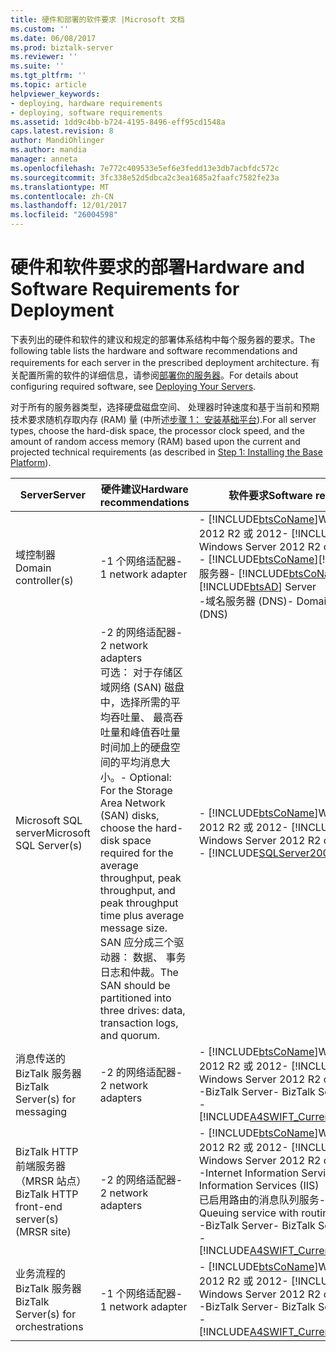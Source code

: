```yaml
---
title: 硬件和部署的软件要求 |Microsoft 文档
ms.custom: ''
ms.date: 06/08/2017
ms.prod: biztalk-server
ms.reviewer: ''
ms.suite: ''
ms.tgt_pltfrm: ''
ms.topic: article
helpviewer_keywords:
- deploying, hardware requirements
- deploying, software requirements
ms.assetid: 1dd9c4bb-b724-4195-8496-eff95cd1548a
caps.latest.revision: 8
author: MandiOhlinger
ms.author: mandia
manager: anneta
ms.openlocfilehash: 7e772c409533e5ef6e3fedd13e3db7acbfdc572c
ms.sourcegitcommit: 3fc338e52d5dbca2c3ea1685a2faafc7582fe23a
ms.translationtype: MT
ms.contentlocale: zh-CN
ms.lasthandoff: 12/01/2017
ms.locfileid: "26004598"
---
```

# <a name="hardware-and-software-requirements-for-deployment"></a><span data-ttu-id="dea6d-102">硬件和软件要求的部署</span><span class="sxs-lookup"><span data-stu-id="dea6d-102">Hardware and Software Requirements for Deployment</span></span>
<span data-ttu-id="dea6d-103">下表列出的硬件和软件的建议和规定的部署体系结构中每个服务器的要求。</span><span class="sxs-lookup"><span data-stu-id="dea6d-103">The following table lists the hardware and software recommendations and requirements for each server in the prescribed deployment architecture.</span></span> <span data-ttu-id="dea6d-104">有关配置所需的软件的详细信息，请参阅[部署你的服务器](../../adapters-and-accelerators/accelerator-swift/deploying-your-servers.md)。</span><span class="sxs-lookup"><span data-stu-id="dea6d-104">For details about configuring required software, see [Deploying Your Servers](../../adapters-and-accelerators/accelerator-swift/deploying-your-servers.md).</span></span>  
  
 <span data-ttu-id="dea6d-105">对于所有的服务器类型，选择硬盘磁盘空间、 处理器时钟速度和基于当前和预期技术要求随机存取内存 (RAM) 量 (中所述[步骤 1： 安装基础平台](../../adapters-and-accelerators/accelerator-swift/step-1-installing-the-base-platform.md)).</span><span class="sxs-lookup"><span data-stu-id="dea6d-105">For all server types, choose the hard-disk space, the processor clock speed, and the amount of random access memory (RAM) based upon the current and projected technical requirements (as described in [Step 1: Installing the Base Platform](../../adapters-and-accelerators/accelerator-swift/step-1-installing-the-base-platform.md)).</span></span>  
  
|<span data-ttu-id="dea6d-106">Server</span><span class="sxs-lookup"><span data-stu-id="dea6d-106">Server</span></span>|<span data-ttu-id="dea6d-107">硬件建议</span><span class="sxs-lookup"><span data-stu-id="dea6d-107">Hardware recommendations</span></span>|<span data-ttu-id="dea6d-108">软件要求</span><span class="sxs-lookup"><span data-stu-id="dea6d-108">Software requirements</span></span>|  
|------------|------------------------------|---------------------------|  
|<span data-ttu-id="dea6d-109">域控制器</span><span class="sxs-lookup"><span data-stu-id="dea6d-109">Domain controller(s)</span></span>|<span data-ttu-id="dea6d-110">-1 个网络适配器</span><span class="sxs-lookup"><span data-stu-id="dea6d-110">-   1 network adapter</span></span>|<span data-ttu-id="dea6d-111">-   [!INCLUDE[btsCoName](../../includes/btsconame-md.md)]Windows Server 2012 R2 或 2012</span><span class="sxs-lookup"><span data-stu-id="dea6d-111">-   [!INCLUDE[btsCoName](../../includes/btsconame-md.md)] Windows Server 2012 R2 or 2012</span></span><br /><span data-ttu-id="dea6d-112">-   [!INCLUDE[btsCoName](../../includes/btsconame-md.md)][!INCLUDE[btsAD](../../includes/btsad-md.md)]服务器</span><span class="sxs-lookup"><span data-stu-id="dea6d-112">-   [!INCLUDE[btsCoName](../../includes/btsconame-md.md)] [!INCLUDE[btsAD](../../includes/btsad-md.md)] Server</span></span><br /><span data-ttu-id="dea6d-113">-域名服务器 (DNS)</span><span class="sxs-lookup"><span data-stu-id="dea6d-113">-   Domain Name Server (DNS)</span></span>|  
|<span data-ttu-id="dea6d-114">Microsoft SQL server</span><span class="sxs-lookup"><span data-stu-id="dea6d-114">Microsoft SQL Server(s)</span></span>|<span data-ttu-id="dea6d-115">-2 的网络适配器</span><span class="sxs-lookup"><span data-stu-id="dea6d-115">-   2 network adapters</span></span><br /><span data-ttu-id="dea6d-116">可选： 对于存储区域网络 (SAN) 磁盘中，选择所需的平均吞吐量、 最高吞吐量和峰值吞吐量时间加上的硬盘空间的平均消息大小。</span><span class="sxs-lookup"><span data-stu-id="dea6d-116">-   Optional: For the Storage Area Network (SAN) disks, choose the hard-disk space required for the average throughput, peak throughput, and peak throughput time plus average message size.</span></span> <span data-ttu-id="dea6d-117">SAN 应分成三个驱动器： 数据、 事务日志和仲裁。</span><span class="sxs-lookup"><span data-stu-id="dea6d-117">The SAN should be partitioned into three drives: data, transaction logs, and quorum.</span></span>|<span data-ttu-id="dea6d-118">-   [!INCLUDE[btsCoName](../../includes/btsconame-md.md)]Windows Server 2012 R2 或 2012</span><span class="sxs-lookup"><span data-stu-id="dea6d-118">-   [!INCLUDE[btsCoName](../../includes/btsconame-md.md)] Windows Server 2012 R2 or 2012</span></span><br />-   [!INCLUDE[SQLServer2008or2005](../../includes/sqlserver2008or2005-md.md)]|  
|<span data-ttu-id="dea6d-119">消息传送的 BizTalk 服务器</span><span class="sxs-lookup"><span data-stu-id="dea6d-119">BizTalk Server(s) for messaging</span></span>|<span data-ttu-id="dea6d-120">-2 的网络适配器</span><span class="sxs-lookup"><span data-stu-id="dea6d-120">-   2 network adapters</span></span>|<span data-ttu-id="dea6d-121">-   [!INCLUDE[btsCoName](../../includes/btsconame-md.md)]Windows Server 2012 R2 或 2012</span><span class="sxs-lookup"><span data-stu-id="dea6d-121">-   [!INCLUDE[btsCoName](../../includes/btsconame-md.md)] Windows Server 2012 R2 or 2012</span></span><br /><span data-ttu-id="dea6d-122">-BizTalk Server</span><span class="sxs-lookup"><span data-stu-id="dea6d-122">-   BizTalk Server</span></span><br />-   [!INCLUDE[A4SWIFT_CurrentVersion_abbrev](../../includes/a4swift-currentversion-abbrev-md.md)]|  
|<span data-ttu-id="dea6d-123">BizTalk HTTP 前端服务器 （MRSR 站点）</span><span class="sxs-lookup"><span data-stu-id="dea6d-123">BizTalk HTTP front-end server(s) (MRSR site)</span></span>|<span data-ttu-id="dea6d-124">-2 的网络适配器</span><span class="sxs-lookup"><span data-stu-id="dea6d-124">-   2 network adapters</span></span>|<span data-ttu-id="dea6d-125">-   [!INCLUDE[btsCoName](../../includes/btsconame-md.md)]Windows Server 2012 R2 或 2012</span><span class="sxs-lookup"><span data-stu-id="dea6d-125">-   [!INCLUDE[btsCoName](../../includes/btsconame-md.md)] Windows Server 2012 R2 or 2012</span></span><br /><span data-ttu-id="dea6d-126">-Internet Information Services (IIS)</span><span class="sxs-lookup"><span data-stu-id="dea6d-126">-   Internet Information Services (IIS)</span></span><br /><span data-ttu-id="dea6d-127">已启用路由的消息队列服务</span><span class="sxs-lookup"><span data-stu-id="dea6d-127">-   Message Queuing service with routing enabled</span></span><br /><span data-ttu-id="dea6d-128">-BizTalk Server</span><span class="sxs-lookup"><span data-stu-id="dea6d-128">-   BizTalk Server</span></span><br />-   [!INCLUDE[A4SWIFT_CurrentVersion_abbrev](../../includes/a4swift-currentversion-abbrev-md.md)]|  
|<span data-ttu-id="dea6d-129">业务流程的 BizTalk 服务器</span><span class="sxs-lookup"><span data-stu-id="dea6d-129">BizTalk Server(s) for orchestrations</span></span>|<span data-ttu-id="dea6d-130">-1 个网络适配器</span><span class="sxs-lookup"><span data-stu-id="dea6d-130">-   1 network adapter</span></span>|<span data-ttu-id="dea6d-131">-   [!INCLUDE[btsCoName](../../includes/btsconame-md.md)]Windows Server 2012 R2 或 2012</span><span class="sxs-lookup"><span data-stu-id="dea6d-131">-   [!INCLUDE[btsCoName](../../includes/btsconame-md.md)] Windows Server 2012 R2 or 2012</span></span><br /><span data-ttu-id="dea6d-132">-BizTalk Server</span><span class="sxs-lookup"><span data-stu-id="dea6d-132">-   BizTalk Server</span></span><br />-   [!INCLUDE[A4SWIFT_CurrentVersion_abbrev](../../includes/a4swift-currentversion-abbrev-md.md)]|